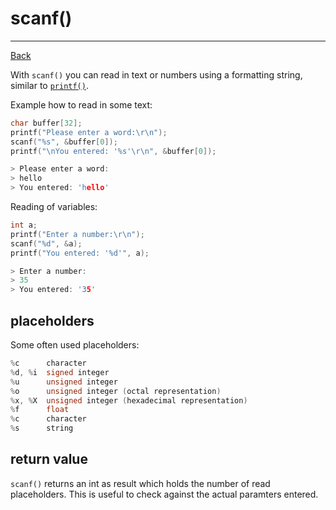 ﻿# scanf()

---

[Back](../instructions.md)

With ```scanf()``` you can read in text or numbers using a formatting string, similar to [```printf()```](printf.md).

Example how to read in some text:
```c
char buffer[32];
printf("Please enter a word:\r\n");
scanf("%s", &buffer[0]);
printf("\nYou entered: '%s'\r\n", &buffer[0]);

> Please enter a word: 
> hello
> You entered: 'hello'
```

Reading of variables:
```c
int a;
printf("Enter a number:\r\n");
scanf("%d", &a);
printf("You entered: '%d'", a);

> Enter a number: 
> 35
> You entered: '35'
```

## placeholders
Some often used placeholders:
```c
%c      character
%d, %i  signed integer
%u      unsigned integer
%o      unsigned integer (octal representation)
%x, %X  unsigned integer (hexadecimal representation)
%f      float
%c      character
%s      string
```

## return value
```scanf()``` returns an int as result which holds the number of read placeholders.
This is useful to check against the actual paramters entered.
